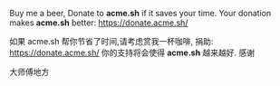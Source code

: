 Buy me a beer, Donate to **acme.sh** if it saves your time. Your donation makes **acme.sh** better: https://donate.acme.sh/

如果 acme.sh 帮你节省了时间,请考虑赏我一杯咖啡, 捐助: https://donate.acme.sh/
你的支持将会使得 **acme.sh** 越来越好.
感谢

大师傅地方